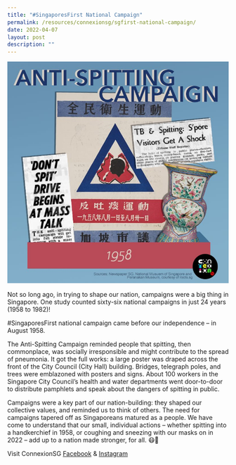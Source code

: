 ```yaml
---
title: "#SingaporesFirst National Campaign"
permalink: /resources/connexionsg/sgfirst-national-campaign/
date: 2022-04-07
layout: post
description: ""
---
```

![](/images/FB%20image%20(old).jpg)

Not so long ago, in trying to shape our nation, campaigns were a big thing in Singapore. One study counted sixty-six national campaigns in just 24 years (1958 to 1982)!

#SingaporesFirst national campaign came before our independence – in August 1958.

The Anti-Spitting Campaign reminded people that spitting, then commonplace, was socially irresponsible and might contribute to the spread of pneumonia. It got the full works: a large poster was draped across the front of the City Council (City Hall) building. Bridges, telegraph poles, and trees were emblazoned with posters and signs. About 100 workers in the Singapore City Council’s health and water departments went door-to-door to distribute pamphlets and speak about the dangers of spitting in public.

Campaigns were a key part of our nation-building: they shaped our collective values, and reminded us to think of others. The need for campaigns tapered off as Singaporeans matured as a people. We have come to understand that our small, individual actions – whether spitting into a handkerchief in 1958, or coughing and sneezing with our masks on in 2022 – add up to a nation made stronger, for all. 😷🤧

Visit ConnexionSG [Facebook](https://www.facebook.com/ConnexionSG) & [Instagram](https://www.instagram.com/connexionsg/)
